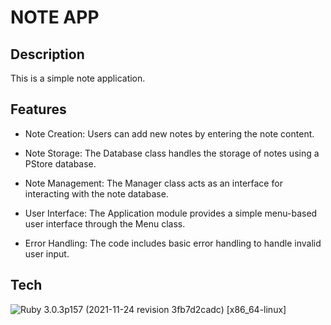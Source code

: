 # NOTE APP
## Description
This is a simple note application.
## Features
- Note Creation: Users can add new notes by entering the note content.

- Note Storage: The Database class handles the storage of notes using a PStore database.

- Note Management: The Manager class acts as an interface for interacting with the note database.

- User Interface: The Application module provides a simple menu-based user interface through the Menu class.

- Error Handling: The code includes basic error handling to handle invalid user input.

## Tech
![Ruby](https://img.shields.io/badge/Ruby-CC342D?style=for-the-badge&logo=ruby&logoColor=white) 3.0.3p157 (2021-11-24 revision 3fb7d2cadc) [x86_64-linux]
